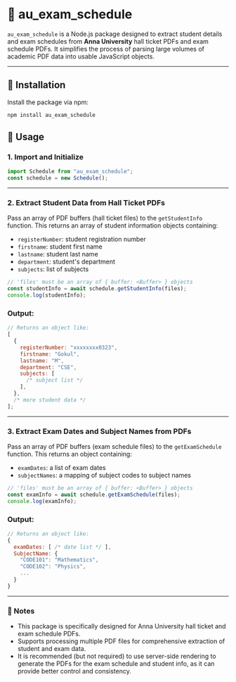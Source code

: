 # 📘 au_exam_schedule

`au_exam_schedule` is a Node.js package designed to extract student details and exam schedules from **Anna University** hall ticket PDFs and exam schedule PDFs. It simplifies the process of parsing large volumes of academic PDF data into usable JavaScript objects.

---

## 🚀 Installation

Install the package via npm:

```bash
npm install au_exam_schedule
```

## 🔧 Usage

### 1. Import and Initialize

```js
import Schedule from "au_exam_schedule";
const schedule = new Schedule();
```

---

### 2. Extract Student Data from Hall Ticket PDFs

Pass an array of PDF buffers (hall ticket files) to the `getStudentInfo` function. This returns an array of student information objects containing:

- `registerNumber`: student registration number
- `firstname`: student first name
- `lastname`: student last name
- `department`: student's department
- `subjects`: list of subjects

```js
// 'files' must be an array of { buffer: <Buffer> } objects
const studentInfo = await schedule.getStudentInfo(files);
console.log(studentInfo);
```

### Output:

```js
// Returns an object like:
[
  {
    registerNumber: "xxxxxxxx0323",
    firstname: "Gokul",
    lastname: "M",
    department: "CSE",
    subjects: [
      /* subject list */
    ],
  },
  /* more student data */
];
```

---

### 3. Extract Exam Dates and Subject Names from PDFs

Pass an array of PDF buffers (exam schedule files) to the `getExamSchedule` function. This returns an object containing:

- `examDates`: a list of exam dates
- `subjectNames`: a mapping of subject codes to subject names

```js
// 'files' must be an array of { buffer: <Buffer> } objects
const examInfo = await schedule.getExamSchedule(files);
console.log(examInfo);
```

### Output:

```js
// Returns an object like:
{
  examDates: [ /* date list */ ],
  SubjectName: {
    "CODE101": "Mathematics",
    "CODE102": "Physics",
    ...
  }
}
```

---

### 📝 Notes

- This package is specifically designed for Anna University hall ticket and exam schedule PDFs.
- Supports processing multiple PDF files for comprehensive extraction of student and exam data.
- It is recommended (but not required) to use server-side rendering to generate the PDFs for the exam schedule and student info, as it can provide better control and consistency.
